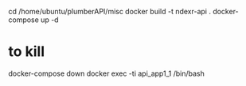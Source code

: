cd /home/ubuntu/plumberAPI/misc
docker build -t ndexr-api .
docker-compose up -d
# to kill 
docker-compose down
docker exec -ti api_app1_1 /bin/bash

